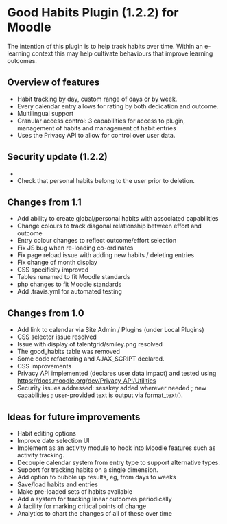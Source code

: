 # Good Habits Plugin (1.2.2) for Moodle

The intention of this plugin is to help track habits over time. Within an e-learning context this may help cultivate behaviours that improve learning outcomes.

## Overview of features

- Habit tracking by day, custom range of days or by week.
- Every calendar entry allows for rating by both dedication and outcome.
- Multilingual support
- Granular access control: 3 capabilities for access to plugin, management of habits and management of habit entries
- Uses the Privacy API to allow for control over user data.

## Security update (1.2.2)
- 
- Check that personal habits belong to the user prior to deletion.

## Changes from 1.1

- Add ability to create global/personal habits with associated capabilities
- Change colours to track diagonal relationship between effort and outcome
- Entry colour changes to reflect outcome/effort selection
- Fix JS bug when re-loading co-ordinates
- Fix page reload issue with adding new habits / deleting entries
- Fix change of month display
- CSS specificity improved
- Tables renamed to fit Moodle standards
- php changes to fit Moodle standards
- Add .travis.yml for automated testing

## Changes from 1.0

- Add link to calendar via Site Admin / Plugins (under Local Plugins)
- CSS selector issue resolved
- Issue with display of talentgrid/smiley.png resolved
- The good_habits table was removed
- Some code refactoring and AJAX_SCRIPT declared.
- CSS improvements
- Privacy API implemented (declares user data impact) and tested using https://docs.moodle.org/dev/Privacy_API/Utilities
- Security issues addressed: sesskey added wherever needed ; new capabilities ; user-provided text is output via format_text().

## Ideas for future improvements

- Habit editing options
- Improve date selection UI
- Implement as an activity module to hook into Moodle features such as activity tracking.
- Decouple calendar system from entry type to support alternative types.
- Support for tracking habits on a single dimension.
- Add option to bubble up results, eg, from days to weeks
- Save/load habits and entries
- Make pre-loaded sets of habits available
- Add a system for tracking linear outcomes periodically
- A facility for marking critical points of change
- Analytics to chart the changes of all of these over time